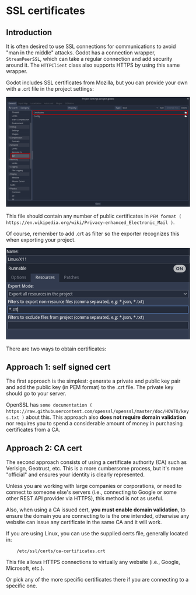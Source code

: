 

SSL certificates
================

Introduction
------------

It is often desired to use SSL connections for communications to avoid
"man in the middle" attacks. Godot has a connection wrapper,
`StreamPeerSSL`,
which can take a regular connection and add security around it. The
`HTTPClient`
class also supports HTTPS by using this same wrapper.

Godot includes SSL certificates from Mozilla, but you can provide your own
with a .crt file in the project settings:

![](img/ssl_certs.png)

This file should contain any number of public certificates in
`PEM format ( https://en.wikipedia.org/wiki/Privacy-enhanced_Electronic_Mail )`.

Of course, remember to add .crt as filter so the exporter recognizes
this when exporting your project.

![](img/add_crt.png)

There are two ways to obtain certificates:

Approach 1: self signed cert
----------------------------

The first approach is the simplest: generate a private and public
key pair and add the public key (in PEM format) to the .crt file.
The private key should go to your server.

OpenSSL has `some
documentation ( https://raw.githubusercontent.com/openssl/openssl/master/doc/HOWTO/keys.txt )` about
this. This approach also **does not require domain validation** nor
requires you to spend a considerable amount of money in purchasing
certificates from a CA.

Approach 2: CA cert
-------------------

The second approach consists of using a certificate authority (CA)
such as Verisign, Geotrust, etc. This is a more cumbersome process,
but it's more "official" and ensures your identity is clearly
represented.

Unless you are working with large companies or corporations, or need
to connect to someone else's servers (i.e., connecting to Google or some
other REST API provider via HTTPS), this method is not as useful.

Also, when using a CA issued cert, **you must enable domain
validation**, to ensure the domain you are connecting to is the one
intended, otherwise any website can issue any certificate in the same CA
and it will work.

If you are using Linux, you can use the supplied certs file, generally
located in:

```
    /etc/ssl/certs/ca-certificates.crt
```

This file allows HTTPS connections to virtually any website (i.e.,
Google, Microsoft, etc.).

Or pick any of the more specific certificates there if you are
connecting to a specific one.
